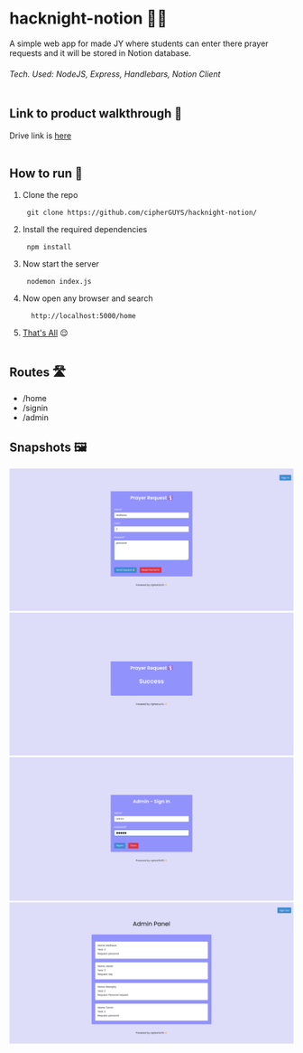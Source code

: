 # hacknight-notion 👨‍💻

A simple web app for made JY where students can enter there prayer requests and it will be stored in Notion database.<br>

###### Tech. Used: NodeJS, Express, Handlebars, Notion Client <br><br>

## Link to product walkthrough 🔗
Drive link is <a href="https://drive.google.com/file/d/19nlkeCBN59RKbLs7tS8yj7pHmt-RoYRs/view?usp=sharing">here</a>
<br><br>

## How to run 🏃
1. Clone the repo

        git clone https://github.com/cipherGUYS/hacknight-notion/

2. Install the required dependencies
          
        npm install
        
3. Now start the server

        nodemon index.js
        
4. Now open any browser and search
  
         http://localhost:5000/home
         
5. <a href="https://docs.google.com/document/d/1X0kPp9vx_xohpiekXi_34BqX3RfKGh_DRfDS5GemZKc/edit?usp=sharing">That's All</a> :relieved: 
<br><br>

## Routes 🛣️
* /home
* /signin
* /admin

## Snapshots 🖼️
<img src="snapshots/1.png" width="700px">
<img src="snapshots/2.png" width="700px">
<img src="snapshots/3.png" width="700px">
<img src="snapshots/4.png" width="700px">
